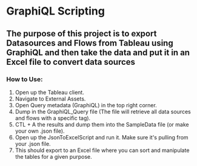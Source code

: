# GraphiQL Scripting

## The purpose of this project is to export Datasources and Flows from Tableau using GraphiQL and then take the data and put it in an Excel file to convert data sources

### How to Use:
1. Open up the Tableau client.
2. Navigate to External Assets.
3. Open Query metadata (GraphiQL) in the top right corner.
4. Dump in the GraphiQL_Query file (The file will retrieve all data sources and flows with a specific tag).
5. CTL + A the results and dump them into the SampleData file (or make your own .json file).
6. Open up the JsonToExcelScript and run it. Make sure it's pulling from your .json file.
7. This should export to an Excel file where you can sort and manipulate the tables for a given purpose. 
